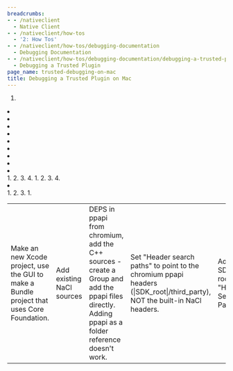 ```yaml
---
breadcrumbs:
- - /nativeclient
  - Native Client
- - /nativeclient/how-tos
  - '2: How Tos'
- - /nativeclient/how-tos/debugging-documentation
  - Debugging Documentation
- - /nativeclient/how-tos/debugging-documentation/debugging-a-trusted-plugin
  - Debugging a Trusted Plugin
page_name: trusted-debugging-on-mac
title: Debugging a Trusted Plugin on Mac
---
```


<table>
<tr>

1.  <td>Make an new Xcode project, use the GUI to make a Bundle project
            that uses Core Foundation.</td>
2.  <td>Add existing NaCl sources</td>
3.  <td>DEPS in ppapi from chromium, add the C++ sources - create a
            Group and add the ppapi files directly. Adding ppapi as a folder
            reference doesn't work.</td>
4.  <td>Set "Header search paths" to point to the chromium ppapi headers
            (|SDK_root|/third_party), NOT the built-in NaCl headers.</td>
5.  <td>Add the SDK root to "Header Search Paths"</td>
6.  <td>Build the plugin.</td>
7.  <td>Edit hello_world/hello_world.html so that the embed tag has
            type="application/x-hello-world" and no nacl= attribute.</td>
8.  <td>Instead of handling a onload event in the EMBED tag, you have to
            call moduleDidLoad() directly after the EMBED tag.</td>
9.  <td>Make sure to uncheck "Load Symbols Lazily" in the Debugging
            panel of Xcode preferences.</td>
10. <td>To debug, you have to use Chromium - best is to get a waterfall
            build from http://build.chromium.org/f/chromium/snapshots/Mac/. This
            style of debugging is not supported with Google Chrome Dev
            Channel</td>
    1.  <td>In Xcode, ctrl-click on "Executables" and select "Add Custom
                Executable…".</td>
    2.  <td>Call the new custom exec, say, "Chromium Dev"</td>
    3.  <td>Point it at the .app wrapper for Chromium that you got from
                the waterfall, e.g. ~/Downloads/chrome-mac/Chromium.app.</td>
    4.  <td>Add these arguments in the Arguments tab:</td>
        1.  <td>--user-data-dir=/tmp/nacl-debug-profile</td>
        2.  <td>--register-pepper-plugins="$HOME/Source/nacl-sdk/src/examples/hello_world/HelloWorld/build/Debug/HelloWorld.bundle;application/x-hello-world"</td>
        3.  <td>--single-process</td>
        4.  <td>file://$HOME/Source/nacl-sdk/src/examples/hello_world/hello_world.html</td>
11. <td>It is possible to debug a plugin using Chrome Dev channel, but
            it's a little more raw:</td>
    1.  <td>In a shell, run Chrome like this: Google\\
                Chrome.app/Contents/MacOS/Google\\ Chrome
                --user-data-dir=/tmp/nacl-debug-profile
                --register-pepper-plugins="$HOME/Source/nacl-sdk/src/examples/hello_world/HelloWorld/build/Debug/HelloWorld.bundle;application/x-hello-world"
                file://$HOME/Source/nacl-sdk/src/examples/hello_world/hello_world.html</td>
    2.  <td>In Chrome, create a new tab and visit about:memory, this
                will list the PID of the plugin tab.</td>
    3.  <td>In Xcode, Run -&gt; Attach To Process, then pick the
                appropriate PID.</td>
        1.  <td>Note: if you get various errors about formatting, just
                    click "Continue"</td>

</tr>
</table>
